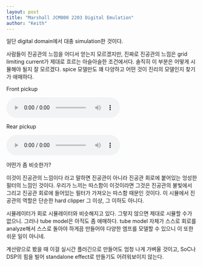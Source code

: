 ```yaml
---
layout: post
title: "Marshall JCM800 2203 Digital Emulation"
author: "Keith"
---
```



일단 digital domain에서 대충 simulation한 것이다.




사람들이 진공관의 느낌을 어디서 얻는지 모르겠지만, 진짜로 진공관의 느낌은 grid limiting current가 제대로 흐르는 아슬아슬한 조건에서다. 솔직히 이 부분은 어떻게 시뮬해야 될지 잘 모르겠다. spice 모델만도 꽤 다양하고 어떤 것이 진리의 모델인지 찾기가 애매하다.




Front pickup

<audio src="/assets/images/7ccedc62ed4c5f93c96394c2b6dbdd8f.mp3" controls preload></audio>








Rear pickup

<audio src="/assets/images/ef1d97693245879cecab91817646ad58.mp3" controls preload></audio>








어떤가 좀 비슷한가?




이것이 진공관의 느낌이다 라고 말하면 진공관이 아니라 진공관 회로에 붙어있는 엉성한 필터의 느낌인 것이다. 우리가 느끼는 따스함이 이것이라면 그것은 진공관의 불빛에서 그리고 진공관 회로에 들어있는 필터가 가져오는 따스함 때문인 것이다. 이 시뮬에서 진공관의 역할은 단순한 hard clipper 그 이상, 그 이하도 아니다.




시뮬레이터가 회로 시뮬레이터와 비슷해지고 있다. 그렇지 않으면 제대로 시뮬할 수가 없으니. 그러나 tube model은 아직도 좀 애매하다. tube model 자체가 스스로 회로를 analyze해서 스스로 돌아야 하게끔 만들어야 다양한 앰프를 모델할 수 있으니 이 또한 쉬운 일이 아니네.




계산량으로 봤을 때 이걸 실시간 플러긴으로 만들어도 엄청 나게 가벼울 것이고, SoC나 DSP의 힘을 빌어 standalone effect로 만들기도 어려워보이지 않는다.


